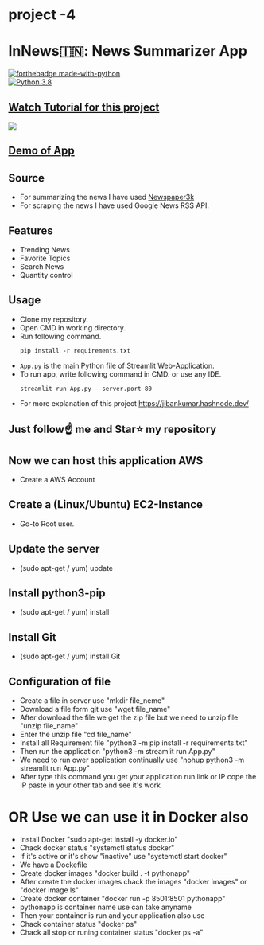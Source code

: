 # project -4

# InNews🇮🇳: News Summarizer App
      
[![forthebadge made-with-python](http://ForTheBadge.com/images/badges/made-with-python.svg)](https://www.python.org/)                      
[![Python 3.8](https://img.shields.io/badge/python-3.8-blue.svg)](https://www.python.org/downloads/release/python-360/)       
  
## [Watch Tutorial for this project](https://youtu.be/HHYqpHwGDgQ) 
<img src="https://github.com/Spidy20/InNews/blob/master/thumb.jpg">      
        
## [Demo of App](https://share.streamlit.io/spidy20/innews/App.py)         
## Source   
- For summarizing the news I have used [Newspaper3k](https://newspaper.readthedocs.io/en/latest/)    
- For scraping the news I have used Google News RSS API.         
   
## Features     
- Trending News   
- Favorite Topics
- Search News
- Quantity control
         
## Usage
- Clone my repository.
- Open CMD in working directory.
- Run following command.
  ```
  pip install -r requirements.txt
  ```
- `App.py` is the main Python file of Streamlit Web-Application. 
- To run app, write following command in CMD. or use any IDE.
  ```
  streamlit run App.py --server.port 80
  ```
- For more explanation of this project https://jibankumar.hashnode.dev/
      

## Just follow☝️ me and Star⭐ my repository

## Now we can host this application AWS 
- Create a AWS Account

## Create a (Linux/Ubuntu) EC2-Instance
- Go-to Root user.

## Update the server
- (sudo apt-get / yum) update

## Install python3-pip
- (sudo apt-get / yum) install

## Install Git
- (sudo apt-get / yum) install Git

## Configuration of file
- Create a file in server use "mkdir file_neme"
- Download a file form git use "wget file_name"
- After download the file we get the zip file but we need to unzip file "unzip file_name"
- Enter the unzip file "cd file_name"
- Install all Requirement file "python3 -m pip install -r requirements.txt"
- Then run the application "python3 -m streamlit run App.py"
- We need to run ower application continually use "nohup python3 -m streamlit run App.py"
- After type this command you get your application run link or IP cope the IP paste in your other tab and see it's work


# OR Use we can use it in Docker also

- Install Docker "sudo apt-get install -y docker.io"
- Chack docker status "systemctl status docker"
- If it's active or it's show "inactive" use "systemctl start docker"
- We have a Dockefile  
- Create docker images "docker build . -t pythonapp" 
- After create the docker images chack the images "docker images" or "docker image ls"
- Create docker container "docker run -p 8501:8501 pythonapp"
- pythonapp is container name use can take anyname
- Then your container is run and your application also use
- Chack container status "docker ps"
- Chack all stop or runing container status "docker ps -a"

  


